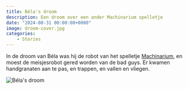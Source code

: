 ```yaml
---
title: Béla's droom
description: Een droom over een ander Machinarium spelletje
date: "2024-08-31 00:00:00+0000"
image: droom-cover.jpg
categories:
    - Stories
---
```



In de droom van Béla was hij de robot van het spelletje <a target="_blank" href="https://amanita-design.net/games/machinarium.html">Machinarium</a>, en moest de meisjesrobot gered worden van de bad guys. Er kwamen handgranaten aan te pas, en trappen, en vallen en vliegen.

![Béla's droom](/posts/belas-droom/belas-droom.jpg)